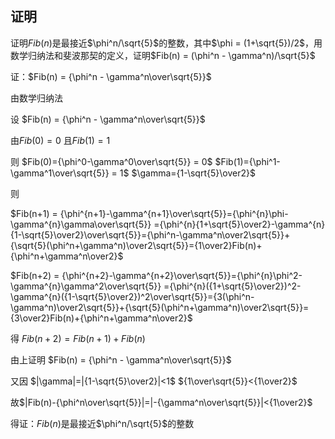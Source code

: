 ﻿## 证明 ##
证明$Fib(n)$是最接近$\phi^n/\sqrt{5}$的整数，其中$\phi = (1+\sqrt{5})/2$，用数学归纳法和斐波那契的定义，证明$Fib(n) = (\phi^n - \gamma^n)/\sqrt{5}$

证：$Fib(n) = {\phi^n - \gamma^n\over\sqrt{5}}$

由数学归纳法

设 $Fib(n) = {\phi^n - \gamma^n\over\sqrt{5}}$

由$Fib(0) = 0$ 且$Fib(1) = 1$

则 
$Fib(0)={\phi^0-\gamma^0\over\sqrt{5}} = 0$
$Fib(1)={\phi^1-\gamma^1\over\sqrt{5}} = 1$
$\gamma={1-\sqrt{5}\over2}$

则

$Fib(n+1) = {\phi^{n+1}-\gamma^{n+1}\over\sqrt{5}}={\phi^{n}\phi-\gamma^{n}\gamma\over\sqrt{5}} ={\phi^{n}{1+\sqrt{5}\over2}-\gamma^{n}{1-\sqrt{5}\over2}\over\sqrt{5}}={\phi^n-\gamma^n\over2\sqrt{5}}+{\sqrt{5}(\phi^n+\gamma^n)\over2\sqrt{5}}={1\over2}Fib(n)+{\phi^n+\gamma^n\over2}$

$Fib(n+2) = {\phi^{n+2}-\gamma^{n+2}\over\sqrt{5}}={\phi^{n}\phi^2-\gamma^{n}\gamma^2\over\sqrt{5}} ={\phi^{n}({1+\sqrt{5}\over2})^2-\gamma^{n}({1-\sqrt{5}\over2})^2\over\sqrt{5}}={3(\phi^n-\gamma^n)\over2\sqrt{5}}+{\sqrt{5}(\phi^n+\gamma^n)\over2\sqrt{5}}={3\over2}Fib(n)+{\phi^n+\gamma^n\over2}$

得
$Fib(n+2)=Fib(n+1)+Fib(n)$

由上证明
$Fib(n) = {\phi^n - \gamma^n\over\sqrt{5}}$

又因
$|\gamma|=|{1-\sqrt{5}\over2}|<1$
${1\over\sqrt{5}}<{1\over2}$

故$|Fib(n)-{\phi^n\over\sqrt{5}}|=|-{\gamma^n\over\sqrt{5}}|<{1\over2}$

得证：$Fib(n)$是最接近$\phi^n/\sqrt{5}$的整数